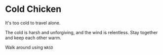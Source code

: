 # Cold Chicken

It's too cold to travel alone.

The cold is harsh and unforgiving, and the wind is relentless. Stay together and keep each other warm.

Walk around using `WASD`

